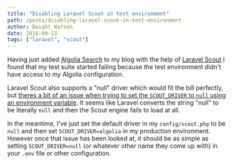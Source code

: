 ```yaml
---
title: "Disabling Laravel Scout in test environment"
path: /posts/disabling-laravel-scout-in-test-environment
author: Dwight Watson
date: 2016-09-13
tags: ["laravel", "scout"]
---
```


Having just added [Algolia Search](https://www.algolia.com) to my blog with the help of [Laravel Scout](https://laravel.com/docs/5.3/scout) I found that my test suite started failing because the test environment didn't have access to my Algolia configuration.

Laravel Scout also supports a "null" driver which would fit the bill perfectly, but [theres a bit of an issue when trying to set the `SCOUT_DRIVER` to `null` using an environment variable](https://github.com/laravel/scout/issues/34). It seems like Laravel converts the string "null" to be literally `null` and then the Scout engine fails to load at all.

In the meantime, I've just set the default driver in my `config/scout.php` to be `null` and then set `SCOUT_DRIVER=algolia` in my production environment. However once that issue has been looked at, it should be as simple as setting `SCOUT_DRIVER=null` (or whatever other name they come up with) in your `.env` file or other configuration.
